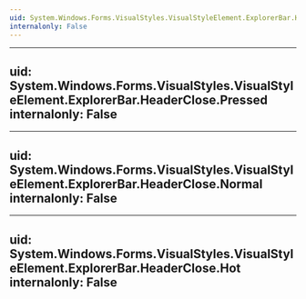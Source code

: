 ```yaml
---
uid: System.Windows.Forms.VisualStyles.VisualStyleElement.ExplorerBar.HeaderClose
internalonly: False
---
```


---
uid: System.Windows.Forms.VisualStyles.VisualStyleElement.ExplorerBar.HeaderClose.Pressed
internalonly: False
---

---
uid: System.Windows.Forms.VisualStyles.VisualStyleElement.ExplorerBar.HeaderClose.Normal
internalonly: False
---

---
uid: System.Windows.Forms.VisualStyles.VisualStyleElement.ExplorerBar.HeaderClose.Hot
internalonly: False
---
